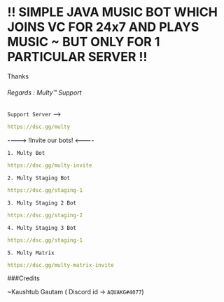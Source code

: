 <h1>!! SIMPLE JAVA MUSIC BOT WHICH JOINS VC FOR 24x7 AND PLAYS MUSIC ~ BUT ONLY FOR 1 PARTICULAR SERVER !!</h1>


Thanks
<h6>Regards : Multy™️ Support</h6>

`Support Server`  --> 
```yaml
https://dsc.gg/multy 
```

---->    !Invite our bots!    <----

`1. Multy Bot`

```yaml
https://dsc.gg/multy-invite
```

`2. Multy Staging Bot`

```yaml
https://dsc.gg/staging-1
```

`3. Multy Staging 2 Bot`

```yaml
https://dsc.gg/staging-2
```

`4. Multy Staging 3 Bot`

```yaml
https://dsc.gg/staging-1
```

`5. Multy Matrix`

```yaml
https://dsc.gg/multy-matrix-invite
```

 
###Credits 

~Kaushtub Gautam ( Discord id -> `AQUAKG#4077`)
